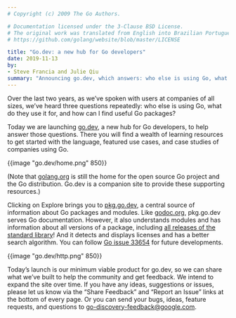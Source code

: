 ```yaml
---
# Copyright (c) 2009 The Go Authors.

# Documentation licensed under the 3-Clause BSD License.
# The original work was translated from English into Brazilian Portuguese.
# https://github.com/golang/website/blob/master/LICENSE

title: "Go.dev: a new hub for Go developers"
date: 2019-11-13
by:
- Steve Francia and Julie Qiu
summary: "Announcing go.dev, which answers: who else is using Go, what do they use it for, and how can I find useful Go packages?"
---
```



Over the last two years,
as we’ve spoken with users at companies of all sizes,
we’ve heard three questions repeatedly:
who else is using Go,
what do they use it for,
and how can I find useful Go packages?

Today we are launching [go.dev](/), a new hub for Go developers,
to help answer those questions.
There you will find a wealth of learning resources to get started with the language,
featured use cases, and case studies of companies using Go.

{{image "go.dev/home.png" 850}}

(Note that [golang.org](/) is still the home for the
open source Go project and the Go distribution.
Go.dev is a companion site to provide these supporting resources.)

Clicking on Explore brings you to [pkg.go.dev](https://pkg.go.dev/),
a central source of information about Go packages and modules.
Like [godoc.org](https://godoc.org/), pkg.go.dev serves Go documentation.
However, it also understands modules and has information
about all versions of a package, including
[all releases of the standard library](https://pkg.go.dev/std?tab=versions)!
And it detects and displays licenses and has a better search algorithm.
You can follow
[Go issue 33654](/issue/33654) for future developments.

{{image "go.dev/http.png" 850}}

Today’s launch is our minimum viable product for go.dev,
so we can share what we’ve built to help the community and get feedback.
We intend to expand the site over time.
If you have any ideas, suggestions or issues,
please let us know via the “Share Feedback” and “Report an Issue” links at the bottom of every page.
Or you can send your bugs, ideas, feature requests, and questions to
[go-discovery-feedback@google.com](mailto:go-discovery-feedback@google.com).
